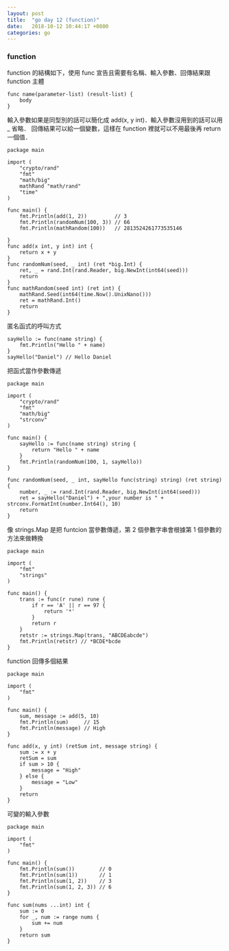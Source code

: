 ```yaml
---
layout: post
title:  "go day 12 (function)"
date:   2018-10-12 10:44:17 +0800
categories: go
---
```



### function

function 的結構如下，使用 func 宣告且需要有名稱、輸入參數、回傳結果跟 function 主體  

```
func name(parameter-list) (result-list) {
	body
}
```

輸入參數如果是同型別的話可以簡化成 add(x, y int)．輸入參數沒用到的話可以用 _ 省略．
回傳結果可以給一個變數，這樣在 function 裡就可以不用最後再 return 一個值．


```
package main

import (
	"crypto/rand"
	"fmt"
	"math/big"
	mathRand "math/rand"
	"time"
)

func main() {
	fmt.Println(add(1, 2))         // 3
	fmt.Println(randomNum(100, 3)) // 66
	fmt.Println(mathRandom(100))   // 2813524261773535146

}
func add(x int, y int) int {
	return x + y
}
func randomNum(seed, _ int) (ret *big.Int) {
	ret, _ = rand.Int(rand.Reader, big.NewInt(int64(seed)))
	return
}
func mathRandom(seed int) (ret int) {
	mathRand.Seed(int64(time.Now().UnixNano()))
	ret = mathRand.Int()
	return
}

```

匿名函式的呼叫方式  

```
sayHello := func(name string) {
	fmt.Println("Hello " + name)
}
sayHello("Daniel") // Hello Daniel
```

把函式當作參數傳遞  

```
package main

import (
	"crypto/rand"
	"fmt"
	"math/big"
	"strconv"
)

func main() {
	sayHello := func(name string) string {
		return "Hello " + name
	}
	fmt.Println(randomNum(100, 1, sayHello))
}

func randomNum(seed, _ int, sayHello func(string) string) (ret string) {
	number, _ := rand.Int(rand.Reader, big.NewInt(int64(seed)))
	ret = sayHello("Daniel") + ",your number is " + strconv.FormatInt(number.Int64(), 10)
	return
}

```

像 strings.Map 是把 funtcion 當參數傳遞，第 2 個參數字串會根據第 1 個參數的方法來做轉換  

```
package main

import (
	"fmt"
	"strings"
)

func main() {
	trans := func(r rune) rune {
		if r == 'A' || r == 97 {
			return '*'
		}
		return r
	}
	retstr := strings.Map(trans, "ABCDEabcde")
	fmt.Println(retstr) // *BCDE*bcde
}

```

function 回傳多個結果  

```
package main

import (
	"fmt"
)

func main() {
	sum, message := add(5, 10)
	fmt.Println(sum)     // 15
	fmt.Println(message) // High
}

func add(x, y int) (retSum int, message string) {
	sum := x + y
	retSum = sum
	if sum > 10 {
		message = "High"
	} else {
		message = "Low"
	}
	return
}

```

可變的輸入參數  

```
package main

import (
	"fmt"
)

func main() {
	fmt.Println(sum())        // 0
	fmt.Println(sum(1))       // 1
	fmt.Println(sum(1, 2))    // 3
	fmt.Println(sum(1, 2, 3)) // 6
}

func sum(nums ...int) int {
	sum := 0
	for _, num := range nums {
		sum += num
	}
	return sum
}

```










